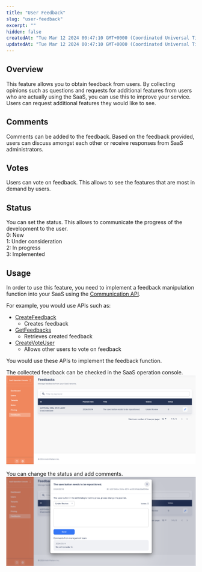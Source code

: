 ```yaml
---
title: "User Feedback"
slug: "user-feedback"
excerpt: ""
hidden: false
createdAt: "Tue Mar 12 2024 00:47:10 GMT+0000 (Coordinated Universal Time)"
updatedAt: "Tue Mar 12 2024 00:47:10 GMT+0000 (Coordinated Universal Time)"
---
```


## Overview
This feature allows you to obtain feedback from users. By collecting opinions such as questions and requests for additional features from users who are actually using the SaaS, you can use this to improve your service. Users can request additional features they would like to see.

## Comments
Comments can be added to the feedback. Based on the feedback provided, users can discuss amongst each other or receive responses from SaaS administrators.

## Votes
Users can vote on feedback. This allows to see the features that are most in demand by users.

## Status
You can set the status. This allows to communicate the progress of the development to the user.  
0: New  
1: Under consideration  
2: In progress  
3: Implemented  

## Usage
In order to use this feature, you need to implement a feedback manipulation function into your SaaS using the [Communication API](/docs/reference/communication-api).

For example, you would use APIs such as:

* [CreateFeedback](/docs/reference/communication-api#tag/feedback/operation/CreateFeedback)
  * Creates feedback
* [GetFeedbacks](/docs/reference/communication-api#tag/feedback/operation/GetFeedbacks)
  * Retrieves created feedback
* [CreateVoteUser](/docs/reference/communication-api#tag/feedback/operation/CreateVoteUser)
  * Allows other users to vote on feedback

You would use these APIs to implement the feedback function.

The collected feedback can be checked in the SaaS operation console.
![feedback-list](/img/saas-operation-console/user-feedback/feedback-list.png)

You can change the status and add comments.
![feedback-edit](/img/saas-operation-console/user-feedback/feedback-edit.png)
